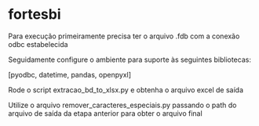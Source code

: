 # fortesbi

Para execução primeiramente precisa ter o arquivo .fdb com a conexão odbc estabelecida

Seguidamente configure o ambiente para suporte às seguintes bibliotecas:

[pyodbc,
datetime,
pandas,
openpyxl]

Rode o script extracao_bd_to_xlsx.py e obtenha o arquivo excel de saída

Utilize o arquivo remover_caracteres_especiais.py passando o path do arquivo de saída da etapa anterior para obter o arquivo final
